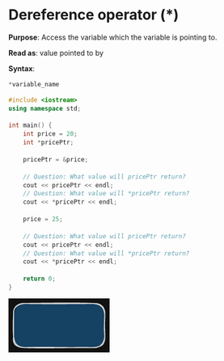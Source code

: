 # Dereference operator (*)
**Purpose**: Access the variable which the variable is pointing to.

**Read as**: value pointed to by

**Syntax**:

```c++
*variable_name
```

```c++
#include <iostream>
using namespace std;

int main() {
    int price = 20;
    int *pricePtr;
    
    pricePtr = &price;

    // Question: What value will pricePtr return?
    cout << pricePtr << endl;
    // Question: What value will *pricePtr return?
    cout << *pricePtr << endl;

    price = 25;

    // Question: What value will pricePtr return?
    cout << pricePtr << endl;
    // Question: What value will *pricePtr return?
    cout << *pricePtr << endl;

    return 0;
}
```

![Address-of Operator Visualized](../../assets/img/dereference_operator.png)